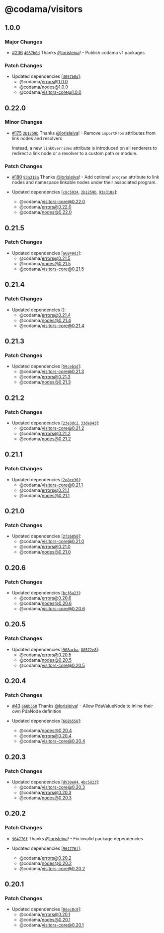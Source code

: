 # @codama/visitors

## 1.0.0

### Major Changes

-   [#236](https://github.com/codama-idl/codama/pull/236) [`4057b0d`](https://github.com/codama-idl/codama/commit/4057b0d6bb28a207ff6d473aa117d81336a323d8) Thanks [@lorisleiva](https://github.com/lorisleiva)! - Publish codama v1 packages

### Patch Changes

-   Updated dependencies [[`4057b0d`](https://github.com/codama-idl/codama/commit/4057b0d6bb28a207ff6d473aa117d81336a323d8)]:
    -   @codama/errors@1.0.0
    -   @codama/nodes@1.0.0
    -   @codama/visitors-core@1.0.0

## 0.22.0

### Minor Changes

-   [#175](https://github.com/codama-idl/codama/pull/175) [`2b1259b`](https://github.com/codama-idl/codama/commit/2b1259b566aa439ca61c28f7ef72ff9c0817e540) Thanks [@lorisleiva](https://github.com/lorisleiva)! - Remove `importFrom` attributes from link nodes and resolvers

    Instead, a new `linkOverrides` attribute is introduced on all renderers to redirect a link node or a resolver to a custom path or module.

### Patch Changes

-   [#180](https://github.com/codama-idl/codama/pull/180) [`93a318a`](https://github.com/codama-idl/codama/commit/93a318a9b7ee435eb37934b0ab390e160d50968b) Thanks [@lorisleiva](https://github.com/lorisleiva)! - Add optional `program` attribute to link nodes and namespace linkable nodes under their associated program.

-   Updated dependencies [[`c8c5934`](https://github.com/codama-idl/codama/commit/c8c593466294f3ec7dca1fb828254e10aa312925), [`2b1259b`](https://github.com/codama-idl/codama/commit/2b1259b566aa439ca61c28f7ef72ff9c0817e540), [`93a318a`](https://github.com/codama-idl/codama/commit/93a318a9b7ee435eb37934b0ab390e160d50968b)]:
    -   @codama/visitors-core@0.22.0
    -   @codama/errors@0.22.0
    -   @codama/nodes@0.22.0

## 0.21.5

### Patch Changes

-   Updated dependencies [[`a6849d3`](https://github.com/codama-idl/codama/commit/a6849d36a828e2b6b703f2a86d2ea0ae6d2fa0d8)]:
    -   @codama/errors@0.21.5
    -   @codama/nodes@0.21.5
    -   @codama/visitors-core@0.21.5

## 0.21.4

### Patch Changes

-   Updated dependencies []:
    -   @codama/errors@0.21.4
    -   @codama/nodes@0.21.4
    -   @codama/visitors-core@0.21.4

## 0.21.3

### Patch Changes

-   Updated dependencies [[`59ceb1d`](https://github.com/codama-idl/codama/commit/59ceb1d7803307b3a1a5e23ea3267934ad87bfc6)]:
    -   @codama/visitors-core@0.21.3
    -   @codama/errors@0.21.3
    -   @codama/nodes@0.21.3

## 0.21.2

### Patch Changes

-   Updated dependencies [[`23e3dc2`](https://github.com/codama-idl/codama/commit/23e3dc2da6072fefc40e8205c19e44b646aa40a0), [`33de843`](https://github.com/codama-idl/codama/commit/33de84386af661dc870b248b5301dafe1df2aba2)]:
    -   @codama/visitors-core@0.21.2
    -   @codama/errors@0.21.2
    -   @codama/nodes@0.21.2

## 0.21.1

### Patch Changes

-   Updated dependencies [[`2e8ce36`](https://github.com/codama-idl/codama/commit/2e8ce36af43a853673b0805c86a62672869de487)]:
    -   @codama/visitors-core@0.21.1
    -   @codama/errors@0.21.1
    -   @codama/nodes@0.21.1

## 0.21.0

### Patch Changes

-   Updated dependencies [[`2f26050`](https://github.com/codama-idl/codama/commit/2f26050ddbcbdefcefbd853e1017a30c94442e1f)]:
    -   @codama/visitors-core@0.21.0
    -   @codama/errors@0.21.0
    -   @codama/nodes@0.21.0

## 0.20.6

### Patch Changes

-   Updated dependencies [[`bcf6a23`](https://github.com/codama-idl/codama/commit/bcf6a23fa0e0d1f1a064ea6ddcfc9c092190a51f)]:
    -   @codama/errors@0.20.6
    -   @codama/nodes@0.20.6
    -   @codama/visitors-core@0.20.6

## 0.20.5

### Patch Changes

-   Updated dependencies [[`908acba`](https://github.com/codama-idl/codama/commit/908acba99cdb0b761ed79aebf6828e23fde97ef8), [`88572e8`](https://github.com/codama-idl/codama/commit/88572e8eaffe09b5b8c48c4e9aebfdeb8bc149e6)]:
    -   @codama/errors@0.20.5
    -   @codama/nodes@0.20.5
    -   @codama/visitors-core@0.20.5

## 0.20.4

### Patch Changes

-   [#43](https://github.com/codama-idl/codama/pull/43) [`668b550`](https://github.com/codama-idl/codama/commit/668b550aa2172c24ddb3b8751d91e67e94a93fa4) Thanks [@lorisleiva](https://github.com/lorisleiva)! - Allow PdaValueNode to inline their own PdaNode definition

-   Updated dependencies [[`668b550`](https://github.com/codama-idl/codama/commit/668b550aa2172c24ddb3b8751d91e67e94a93fa4)]:
    -   @codama/nodes@0.20.4
    -   @codama/errors@0.20.4
    -   @codama/visitors-core@0.20.4

## 0.20.3

### Patch Changes

-   Updated dependencies [[`d938e04`](https://github.com/codama-idl/codama/commit/d938e04b8cf5765c5bb2b68916b29e892fd5ad70), [`4bc5823`](https://github.com/codama-idl/codama/commit/4bc5823377824198bd5a6432d16333b2cb1d8b8c)]:
    -   @codama/visitors-core@0.20.3
    -   @codama/errors@0.20.3
    -   @codama/nodes@0.20.3

## 0.20.2

### Patch Changes

-   [`964776f`](https://github.com/codama-idl/codama/commit/964776fe73402c236d334032821013674c3b1a5e) Thanks [@lorisleiva](https://github.com/lorisleiva)! - Fix invalid package dependencies

-   Updated dependencies [[`964776f`](https://github.com/codama-idl/codama/commit/964776fe73402c236d334032821013674c3b1a5e)]:
    -   @codama/errors@0.20.2
    -   @codama/nodes@0.20.2
    -   @codama/visitors-core@0.20.2

## 0.20.1

### Patch Changes

-   Updated dependencies [[`0dec0c8`](https://github.com/codama-idl/codama/commit/0dec0c8fff5e80fafc964416058e4ddf1db2bda0)]:
    -   @codama/errors@0.20.1
    -   @codama/nodes@0.20.1
    -   @codama/visitors-core@0.20.1
